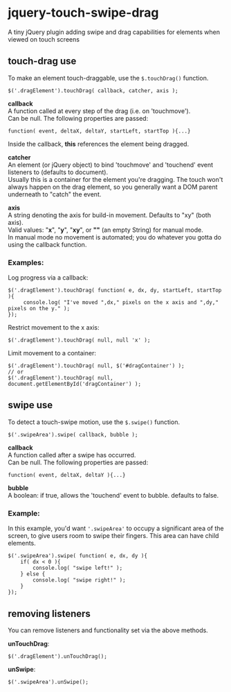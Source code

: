 jquery-touch-swipe-drag
=======================

A tiny jQuery plugin adding swipe and drag capabilities for elements when viewed on touch screens

## touch-drag use

To make an element touch-draggable, use the <code>$.touchDrag()</code> function.


	$('.dragElement').touchDrag( callback, catcher, axis );

**callback**  
A function called at every step of the drag (i.e. on 'touchmove').  
Can be null. The following properties are passed:  
```
function( event, deltaX, deltaY, startLeft, startTop ){...}
```  
Inside the callback, **this** references the element being dragged.

**catcher**  
An element (or jQuery object) to bind 'touchmove' and 'touchend' event listeners to (defaults to document).  
Usually this is a container for the element you're dragging. The touch won't always happen on the drag element, so you generally want a DOM parent underneath to "catch" the event.

**axis**  
A string denoting the axis for build-in movement. Defaults to "xy" (both axis).  
Valid values: "**x**", "**y**", "**xy**", or **""** (an empty String) for manual mode.  
In manual mode no movement is automated; you do whatever you gotta do using the callback function.

### Examples:

Log progress via a callback:

    $('.dragElement').touchDrag( function( e, dx, dy, startLeft, startTop ){
         console.log( "I've moved ",dx," pixels on the x axis and ",dy," pixels on the y." );
    });

Restrict movement to the x axis:

    $('.dragElement').touchDrag( null, null 'x' );

Limit movement to a container:

    $('.dragElement').touchDrag( null, $('#dragContainer') );
    // or
    $('.dragElement').touchDrag( null, document.getElementById('dragContainer') );


## swipe use

To detect a touch-swipe motion, use the  <code>$.swipe()</code> function.

	$('.swipeArea').swipe( callback, bubble );

**callback**  
A function called after a swipe has occurred.  
Can be null. The following properties are passed:  
```
function( event, deltaX, deltaY ){...}
```  

**bubble**  
A boolean: if true, allows the 'touchend' event to bubble. defaults to false.

### Example:

In this example, you'd want <code>'.swipeArea'</code> to occupy a significant area of the screen, to give users room to swipe their fingers. This area can have child elements.

    $('.swipeArea').swipe( function( e, dx, dy ){
        if( dx < 0 ){
            console.log( "swipe left!" );
        } else {
            console.log( "swipe right!" );
        }
    });


## removing listeners

You can remove listeners and functionality set via the above methods.

**unTouchDrag**:

    $('.dragElement').unTouchDrag();

**unSwipe**:

    $('.swipeArea').unSwipe();


